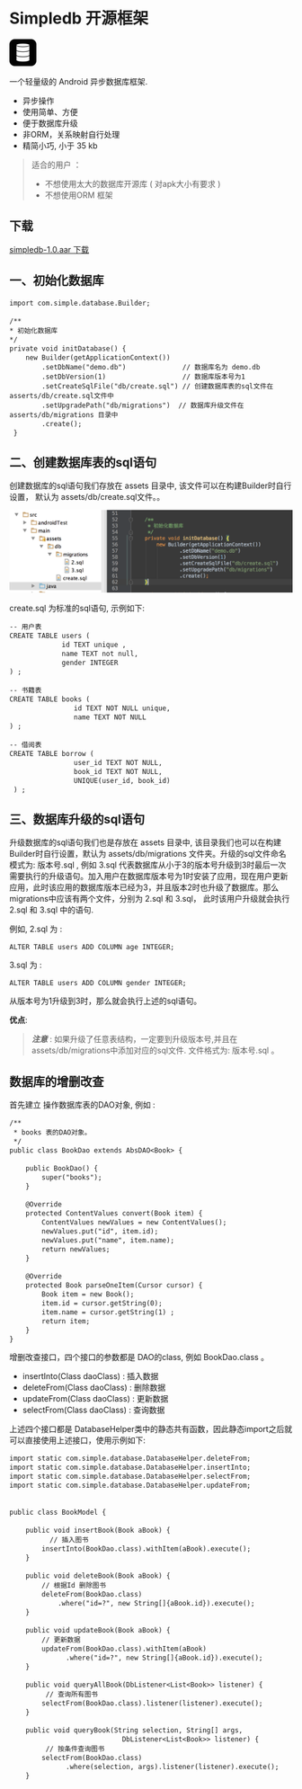 # Simpledb 开源框架

![](images/simpledb.png) 

一个轻量级的 Android 异步数据库框架. 

* 异步操作
* 使用简单、方便
* 便于数据库升级
* 非ORM，关系映射自行处理
* 精简小巧, 小于 35 kb

> 适合的用户 ： 
> 
> * 不想使用太大的数据库开源库 ( 对apk大小有要求 )
> * 不想使用ORM 框架			

## 下载

[simpledb-1.0.aar 下载](output/simpledb-1.0.aar)

## 一、初始化数据库

```
import com.simple.database.Builder;

/**
* 初始化数据库
*/
private void initDatabase() {
    new Builder(getApplicationContext())
        .setDbName("demo.db")              // 数据库名为 demo.db
        .setDbVersion(1)                   // 数据库版本号为1
        .setCreateSqlFile("db/create.sql") // 创建数据库表的sql文件在 asserts/db/create.sql文件中
        .setUpgradePath("db/migrations")  // 数据库升级文件在 asserts/db/migrations 目录中
        .create();
 }
```

## 二、创建数据库表的sql语句

创建数据库的sql语句我们存放在 assets 目录中, 该文件可以在构建Builder时自行设置， 默认为 assets/db/create.sql文件。。

![](images/project-structure.png)

create.sql 为标准的sql语句, 示例如下: 

```
-- 用户表
CREATE TABLE users (
			 id TEXT unique ,
			 name TEXT not null,
			 gender INTEGER
) ;

-- 书籍表
CREATE TABLE books (
				id TEXT NOT NULL unique,
            	name TEXT NOT NULL
) ;

-- 借阅表
CREATE TABLE borrow (
				user_id TEXT NOT NULL,
            	book_id TEXT NOT NULL, 
            	UNIQUE(user_id, book_id)
 ) ;

```


## 三、数据库升级的sql语句

升级数据库的sql语句我们也是存放在 assets 目录中, 该目录我们也可以在构建Builder时自行设置，默认为 assets/db/migrations 文件夹。升级的sql文件命名模式为: 版本号.sql , 例如 3.sql 代表数据库从小于3的版本号升级到3时最后一次需要执行的升级语句。加入用户在数据库版本号为1时安装了应用，现在用户更新应用，此时该应用的数据库版本已经为3，并且版本2时也升级了数据库。那么 migrations中应该有两个文件，分别为 2.sql 和 3.sql， 此时该用户升级就会执行 2.sql 和 3.sql 中的语句.

例如, 2.sql 为 : 

```
ALTER TABLE users ADD COLUMN age INTEGER;
```

3.sql 为 : 

```
ALTER TABLE users ADD COLUMN gender INTEGER;
```

从版本号为1升级到3时，那么就会执行上述的sql语句。

**优点**: 



> ***注意*** : 如果升级了任意表结构，一定要到升级版本号,并且在 assets/db/migrations中添加对应的sql文件. 文件格式为:  版本号.sql 。
> 


## 数据库的增删改查


首先建立 操作数据库表的DAO对象, 例如 : 

```
/**
 * books 表的DAO对象。
 */
public class BookDao extends AbsDAO<Book> {

    public BookDao() {
        super("books");
    }

    @Override
    protected ContentValues convert(Book item) {
        ContentValues newValues = new ContentValues();
        newValues.put("id", item.id);
        newValues.put("name", item.name);
        return newValues;
    }

    @Override
    protected Book parseOneItem(Cursor cursor) {
        Book item = new Book();
        item.id = cursor.getString(0);
        item.name = cursor.getString(1) ;
        return item;
    }
}
```

增删改查接口，四个接口的参数都是 DAO的class, 例如 BookDao.class 。

* insertInto(Class daoClass) : 插入数据
* deleteFrom(Class daoClass) : 删除数据
* updateFrom(Class daoClass) : 更新数据
* selectFrom(Class daoClass) : 查询数据

上述四个接口都是 DatabaseHelper类中的静态共有函数，因此静态import之后就可以直接使用上述接口，使用示例如下: 

```
import static com.simple.database.DatabaseHelper.deleteFrom;
import static com.simple.database.DatabaseHelper.insertInto;
import static com.simple.database.DatabaseHelper.selectFrom;
import static com.simple.database.DatabaseHelper.updateFrom;


public class BookModel {

    public void insertBook(Book aBook) {
    	  // 插入图书
        insertInto(BookDao.class).withItem(aBook).execute();
    }

    public void deleteBook(Book aBook) {
        // 根据Id 删除图书
        deleteFrom(BookDao.class)
        	.where("id=?", new String[]{aBook.id}).execute();
    }

    public void updateBook(Book aBook) {
        // 更新数据
        updateFrom(BookDao.class).withItem(aBook)
              .where("id=?", new String[]{aBook.id}).execute();
    }

    public void queryAllBook(DbListener<List<Book>> listener) {
    	 // 查询所有图书
        selectFrom(BookDao.class).listener(listener).execute();
    }

    public void queryBook(String selection, String[] args, 
    						DbListener<List<Book>> listener) {
    	 // 按条件查询图书
        selectFrom(BookDao.class)
              .where(selection, args).listener(listener).execute();
    }
```